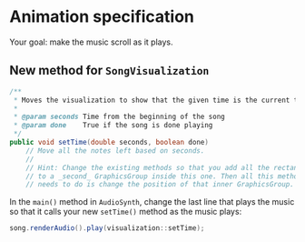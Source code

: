 # Animation specification

Your goal: make the music scroll as it plays.

## New method for `SongVisualization`

```java
/**
 * Moves the visualization to show that the given time is the current time.
 *
 * @param seconds Time from the beginning of the song
 * @param done    True if the song is done playing
 */
public void setTime(double seconds, boolean done)
    // Move all the notes left based on seconds.
    //
    // Hint: Change the existing methods so that you add all the rectangles
    // to a _second_ GraphicsGroup inside this one. Then all this method
    // needs to do is change the position of that inner GraphicsGroup.
```

In the `main()` method in `AudioSynth`, change the last line that plays the music so that it calls your new `setTime()` method as the music plays:

```java
song.renderAudio().play(visualization::setTime);
```
